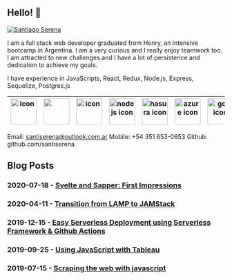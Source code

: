 ## Hello! 👋

[![Santiago Serena](https://images.unsplash.com/photo-1589707461048-d377b516c5fb?ixlib=rb-1.2.1&q=80&fm=jpg&crop=entropy&cs=tinysrgb&w=768&fit=max&ixid=eyJhcHBfaWQiOjE0MzMyOH0)](https://www.linkedin.com/in/santiagoserena/)

I am a full stack web developer graduated from Henry, an intensive bootcamp in Argentina.
I am a very curious and I really enjoy teamwork too. I am attracted to new challenges and I have a lot of persistence and dedication to achieve my goals.

I have experience in JavaScripts, React, Redux, Node.js, Express, Sequelize, Postgres.js






| <img src="https://upload.wikimedia.org/wikipedia/commons/thumb/9/99/Unofficial_JavaScript_logo_2.svg/1200px-Unofficial_JavaScript_logo_2.svg.png" width=60 alt="icon"> | <img src="https://upload.wikimedia.org/wikipedia/commons/thumb/4/47/React.svg/1200px-React.svg.png" width=60> | <img src="https://ih1.redbubble.net/image.370541778.7231/st,small,507x507-pad,600x600,f8f8f8.u20.jpg" width=60 alt="icon"> | <img src="https://pbs.twimg.com/profile_images/1290003625599803393/_9fSl1op_400x400.jpg" width=60 alt="nodejs icon"> | <img src="https://symbols-electrical.getvecta.com/stencil_79/88_expressjs-icon.54bb6035d3.jpg" width=60 alt="hasura icon"> | <img src="https://pbs.twimg.com/profile_images/1509802359383367691/R0psIpR4_400x400.jpg" width=60 alt="azure icon"> | <img src="https://encrypted-tbn0.gstatic.com/images?q=tbn:ANd9GcSzSAMXAxpo-s_qprHD7swEjmEyDIDGnVCXwiCsIzACYGxr-1E_bHPyufZEN25qzpBe7Pg&usqp=CAU" width=60 alt="gcp icon"> |
| :--------------------------------------------------------------------------------------------------------------------: | :----------------------------------------------------------------------------------------------------------------------------------: | :----------------------------------------------------------------------------------------------------------------------------------: | :--------------------------------------------------------------------------------------------------------------------------: | :--------------------------------------------------------------------------------------------------------------------------: | :------------------------------------------------------------------------------------------------------------------------: | :--------------------------------------------------------------------------------------------------------------------: |

Email: santiserena@outlook.com.ar
Mobile: +54 351 653-0653
Github: github.com/santiserena

## Blog Posts

### 2020-07-18 - [Svelte and Sapper: First Impressions](https://vishwas.tech//blog/2020/07/18/svelte-sapper-first-impressions.html?utm_source=GitHub&utm_medium=GitHubRepo&utm_campaign=GitHubTraffic)

### 2020-04-11 - [Transition from LAMP to JAMStack](https://vishwas.tech//blog/2020/04/11/lamp-to-jam-stack.html?utm_source=GitHub&utm_medium=GitHubRepo&utm_campaign=GitHubTraffic)

### 2019-12-15 - [Easy Serverless Deployment using Serverless Framework & Github Actions](https://vishwas.tech/blog/2019/12/15/serverless-deployment-using-serverless-framework-github-actions.html?utm_source=GitHub&utm_medium=GitHubRepo&utm_campaign=GitHubTraffic)

### 2019-09-25 - [Using JavaScript with Tableau](https://vishwas.tech/blog/2019/09/25/using-javascript-with-tableau.html?utm_source=GitHub&utm_medium=GitHubRepo&utm_campaign=GitHubTraffic)

### 2019-07-15 - [Scraping the web with javascript](https://vishwas.tech/blog/2019/07/15/scraping-with-javascript.html?utm_source=GitHub&utm_medium=GitHubRepo&utm_campaign=GitHubTraffic)

